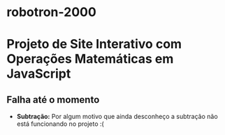 # robotron-2000

# Projeto de Site Interativo com Operações Matemáticas em JavaScript


## Falha até o momento

- **Subtração:** Por algum motivo que ainda desconheço a subtração não está funcionando no projeto :(